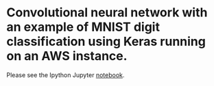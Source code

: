 # Convolutional neural network with an example of MNIST digit classification using Keras running on an AWS instance.

Please see the Ipython Jupyter [notebook](https://github.com/tnaduc/CNN_MNIST/blob/master/Digit_classification_MNIST_CNN.ipynb).
